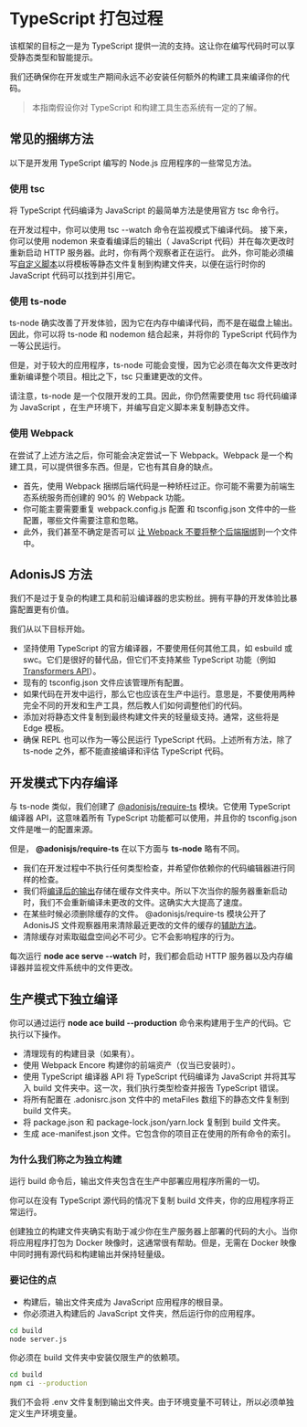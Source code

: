 # TypeScript 打包过程

该框架的目标之一是为 TypeScript 提供一流的支持。这让你在编写代码时可以享受静态类型和智能提示。

我们还确保你在开发或生产期间永远不必安装任何额外的构建工具来编译你的代码。

> 本指南假设你对 TypeScript 和构建工具生态系统有一定的了解。

## 常见的捆绑方法

以下是开发用 TypeScript 编写的 Node.js 应用程序的一些常见方法。

### 使用 tsc
将 TypeScript 代码编译为 JavaScript 的最简单方法是使用官方 tsc 命令行。

在开发过程中，你可以使用 tsc --watch 命令在监视模式下编译代码。
接下来，你可以使用 nodemon 来查看编译后的输出（ JavaScript 代码）并在每次更改时重新启动 HTTP 服务器。此时，你有两个观察者正在运行。
此外，你可能必须编写[自定义脚本](https://github.com/microsoft/TypeScript/issues/30835)以将模板等静态文件复制到构建文件夹，以便在运行时你的 JavaScript 代码可以找到并引用它。

### 使用 ts-node
ts-node 确实改善了开发体验，因为它在内存中编译代码，而不是在磁盘上输出。因此，你可以将 ts-node 和 nodemon 结合起来，并将你的 TypeScript 代码作为一等公民运行。

但是，对于较大的应用程序，ts-node 可能会变慢，因为它必须在每次文件更改时重新编译整个项目。相比之下，tsc 只重建更改的文件。

请注意，ts-node 是一个仅限开发的工具。因此，你仍然需要使用 tsc 将代码编译为 JavaScript ，在生产环境下，并编写自定义脚本来复制静态文件。

### 使用 Webpack
在尝试了上述方法之后，你可能会决定尝试一下 Webpack。Webpack 是一个构建工具，可以提供很多东西。但是，它也有其自身的缺点。

- 首先，使用 Webpack 捆绑后端代码是一种矫枉过正。你可能不需要为前端生态系统服务而创建的 90% 的 Webpack 功能。
- 你可能主要需要重复 webpack.config.js 配置 和 tsconfig.json 文件中的一些配置，哪些文件需要注意和忽略。
- 此外，我们甚至不确定是否可以 [让 Webpack 不要将整个后端捆绑](https://stackoverflow.com/questions/40096470/get-webpack-not-to-bundle-files)到一个文件中。

## AdonisJS 方法
我们不是过于复杂的构建工具和前沿编译器的忠实粉丝。拥有平静的开发体验比暴露配置更有价值。

我们从以下目标开始。

- 坚持使用 TypeScript 的官方编译器，不要使用任何其他工具，如 esbuild 或 swc。它们是很好的替代品，但它们不支持某些 TypeScript 功能（例如 [Transformers API](https://levelup.gitconnected.com/writing-typescript-custom-ast-transformer-part-1-7585d6916819)）。
- 现有的 tsconfig.json 文件应该管理所有配置。
- 如果代码在开发中运行，那么它也应该在生产中运行。意思是，不要使用两种完全不同的开发和生产工具，然后教人们如何调整他们的代码。
- 添加对将静态文件复制到最终构建文件夹的轻量级支持。通常，这些将是 Edge 模板。
- 确保 REPL 也可以作为一等公民运行 TypeScript 代码。上述所有方法，除了 ts-node 之外，都不能直接编译和评估 TypeScript 代码。

## 开发模式下内存编译
与 ts-node 类似，我们创建了 [@adonisjs/require-ts](https://github.com/adonisjs/require-ts) 模块。它使用 TypeScript 编译器 API，这意味着所有 TypeScript 功能都可以使用，并且你的 tsconfig.json 文件是唯一的配置来源。

但是， **@adonisjs/require-ts** 在以下方面与 **ts-node** 略有不同。

- 我们在开发过程中不执行任何类型检查，并希望你依赖你的代码编辑器进行同样的检查。
- 我们将[编译后的输出](https://github.com/adonisjs/require-ts/blob/develop/src/Compiler/index.ts#L185-L223)存储在缓存文件夹中。所以下次当你的服务器重新启动时，我们不会重新编译未更改的文件。这确实大大提高了速度。
- 在某些时候必须删除缓存的文件。 @adonisjs/require-ts 模块公开了 AdonisJS 文件观察器用来清除最近更改的文件的缓存的[辅助方法](https://github.com/adonisjs/require-ts/blob/develop/index.ts#L43-L57)。
- 清除缓存对索取磁盘空间必不可少。它不会影响程序的行为。

每次运行 **node ace serve --watch** 时，我们都会启动 HTTP 服务器以及内存编译器并监视文件系统中的文件更改。

## 生产模式下独立编译

你可以通过运行 **node ace build --production** 命令来构建用于生产的代码。它执行以下操作。

- 清理现有的构建目录（如果有）。
- 使用 Webpack Encore 构建你的前端资产（仅当已安装时）。
- 使用 TypeScript 编译器 API 将 TypeScript 代码编译为 JavaScript 并将其写入 build 文件夹中。这一次，我们执行类型检查并报告 TypeScript 错误。
- 将所有配置在 .adonisrc.json 文件中的 metaFiles 数组下的静态文件复制到 build 文件夹。
- 将 package.json 和 package-lock.json/yarn.lock 复制到 build 文件夹。
- 生成 ace-manifest.json 文件。它包含你的项目正在使用的所有命令的索引。

### 为什么我们称之为独立构建

运行 build 命令后，输出文件夹包含在生产中部署应用程序所需的一切。

你可以在没有 TypeScript 源代码的情况下复制 build 文件夹，你的应用程序将正常运行。

创建独立的构建文件夹确实有助于减少你在生产服务器上部署的代码的大小。当你将应用程序打包为 Docker 映像时，这通常很有帮助。但是，无需在 Docker 映像中同时拥有源代码和构建输出并保持轻量级。

### 要记住的点

- 构建后，输出文件夹成为 JavaScript 应用程序的根目录。
- 你必须进入构建后的 JavaScript 文件夹，然后运行你的应用程序。

```sh
cd build
node server.js
```

你必须在 build 文件夹中安装仅限生产的依赖项。

```sh
cd build
npm ci --production
```

我们不会将 .env 文件复制到输出文件夹。由于环境变量不可转让，所以必须单独定义生产环境变量。
